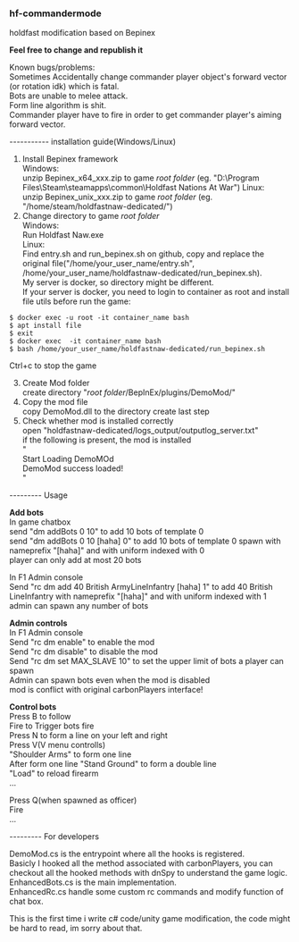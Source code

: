 ### hf-commandermode
holdfast modification based on Bepinex

**Feel free to change and republish it**  

Known bugs/problems:  
  Sometimes Accidentally change commander player object's forward vector (or rotation idk) which is fatal.  
  Bots are unable to melee attack.  
  Form line algorithm is shit.  
  Commander player have to fire in order to get commander player's aiming forward vector.  
  
----------- installation guide(Windows/Linux)

1. Install Bepinex framework  
Windows:  
unzip Bepinex_x64_xxx.zip to game *root folder* (eg. "D:\Program Files\Steam\steamapps\common\Holdfast Nations At War\") 
Linux:  
unzip Bepinex_unix_xxx.zip to game *root folder* (eg. "/home/steam/holdfastnaw-dedicated/")  
2. Change directory to game *root folder*  
Windows:  
Run Holdfast Naw.exe  
Linux:  
Find entry.sh and run_bepinex.sh on github, copy and replace the original file("/home/your_user_name/entry.sh", /home/your_user_name/holdfastnaw-dedicated/run_bepinex.sh).  
My server is docker, so directory might be  different.  
If your server is docker, you need to login to container as root and  install file utils before run the game:  
```
$ docker exec -u root -it container_name bash   
$ apt install file  
$ exit  
$ docker exec  -it container_name bash  
$ bash /home/your_user_name/holdfastnaw-dedicated/run_bepinex.sh  
```
Ctrl+c to stop the game   

3. Create Mod folder  
create directory "*root folder*/BepInEx/plugins/DemoMod/"  
4. Copy the mod file  
copy DemoMod.dll to the directory create last step  
5. Check whether mod is installed correctly  
open "holdfastnaw-dedicated/logs_output/outputlog_server.txt"  
if the following is present, the mod is installed  
"  
Start Loading DemoMOd  
DemoMod success loaded!  
"  

--------- Usage

**Add bots**  
In game chatbox  
send "dm addBots 0 10" to add 10 bots of template 0  
send "dm addBots 0 10 [haha] 0" to add 10 bots of template 0 spawn with nameprefix  "[haha]" and with uniform indexed with 0  
player can only add at most 20 bots  
  
In F1 Admin console  
Send "rc dm add 40 British ArmyLineInfantry [haha] 1" to add 40 British LineInfantry with nameprefix  "[haha]" and with uniform indexed with 1  
admin can spawn any number of bots  

**Admin controls**  
In F1 Admin console  
Send "rc dm enable" to enable the mod  
Send "rc dm disable" to disable the mod  
Send "rc dm set MAX_SLAVE 10" to set the upper limit of bots a player can spawn  
Admin can spawn bots even when the mod is disabled  
mod is conflict with original carbonPlayers interface!  

**Control bots**  
Press B to follow  
Fire to Trigger bots fire  
Press N to form a line on your left and right  
Press V(V menu controlls)  
"Shoulder Arms" to form one line  
After form one line "Stand Ground" to form a double line  
"Load" to reload firearm  
...  
  
Press Q(when spawned as officer)  
Fire  
...  
  
--------- For developers    
  
DemoMod.cs is the entrypoint where all the hooks is registered.  
Basicly I hooked all the method associated with carbonPlayers, you can checkout all the hooked methods with dnSpy to understand the game logic.  
EnhancedBots.cs is the main implementation.  
EnhancedRc.cs handle some custom rc commands and modify function of chat box.   
  
This is the first time i write c# code/unity game modification, the code might be hard to read, im sorry about that.  

